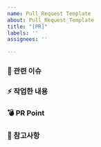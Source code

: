 ```yaml
---
name: Pull_Request Template
about: Pull_Request_Template
title: "[PR]"
labels: ''
assignees: ''

---
```


### 👀 관련 이슈
<!-- 관련 이슈를 적어주세요 -->

### ⚡ 작업한 내용
<!-- 작업한 내용을 적어주세요. -->

### 💣 PR Point
<!-- 코드리뷰가 필요한 부분이 있다면 적어주세요. -->

### 🍰 참고사항
<!-- 참고할 사항이 있다면 적어주세요. -->